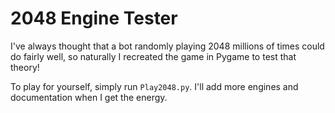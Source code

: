 # 2048 Engine Tester

I've always thought that a bot randomly playing 2048 millions of times could do fairly well, so naturally I recreated the game in Pygame to test that theory!

To play for yourself, simply run `Play2048.py`. I'll add more engines and documentation when I get the energy.
